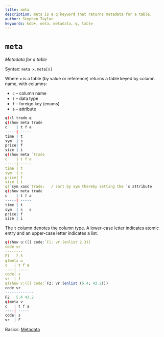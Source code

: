 ```yaml
---
title: meta
description: meta is a q keyword that returns metadata for a table.
author: Stephen Taylor
keywords: kdb+, meta, metadata, q, table
---
```

# `meta`




_Metadata for a table_

Syntax: `meta x`, `meta[x]`

Where `x` is a table (by value or reference) returns a table keyed by column name, with columns:

-   `c` – column name
-   `t` – data type
-   `f` – foreign key (enums)
-   `a` – attribute

```q
q)\l trade.q
q)show meta trade
c    | t f a
-----| -----
time | t
sym  | s
price| f
size | i
q)show meta `trade
c    | t f a
-----| -----
time | t
sym  | s
price| f
size | i
q)`sym xasc`trade;   / sort by sym thereby setting the `s attribute
q)show meta trade
c    | t f a
-----| -----
time | t
sym  | s   s
price| f
size | i
```

The `t` column denotes the column type. A lower-case letter indicates atomic entry and an upper-case letter indicates a list.

```q
q)show u:([] code:`F1; vr:(enlist 2.3))
code vr
--------
F1   2.3
q)meta u
c   | t f a
----| -----
code| s
vr  | f
q)show v:([] code:`F2; vr:(enlist (5.4; 43.2)))
code vr
-------------
F2   5.4 43.2
q)meta v
c   | t f a
----| -----
code| s
vr  | F
```


<i class="far fa-hand-point-right"></i>
Basics: [Metadata](../basics/metadata.md)